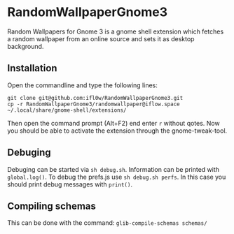 RandomWallpaperGnome3
=====================

Random Wallpapers for Gnome 3 is a gnome shell extension which fetches a random wallpaper from an online source and sets it as desktop background.

## Installation

Open the commandline and type the following lines:

```
git clone git@github.com:ifl0w/RandomWallpaperGnome3.git
cp -r RandomWallpaperGnome3/randomwallpaper@iflow.space ~/.local/share/gnome-shell/extensions/
```

Then open the command prompt (Alt+F2) end enter `r` without qotes.
Now you should be able to activate the extension through the gnome-tweak-tool.

## Debuging
Debuging can be started via `sh debug.sh`. Information can be printed with `global.log()`.
To debug the prefs.js use `sh debug.sh perfs`. In this case you should print debug messages with `print()`.

## Compiling schemas
This can be done with the command: `glib-compile-schemas schemas/`
